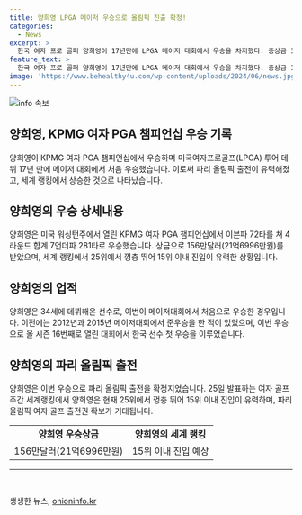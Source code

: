 ```yaml
---
title: 양희영 LPGA 메이저 우승으로 올림픽 진출 확정!
categories:
  - News
excerpt: >
  한국 여자 프로 골퍼 양희영이 17년만에 LPGA 메이저 대회에서 우승을 차지했다. 총상금 1040만 달러인 KPMG 여자 PGA 챔피언십에서 우승하여 상금 랭킹 3위로 올랐다. 양희영은 34세에 메이저 대회 정상에 올랐으며, 이를 통해 한국 선수들 사이에서 2년만에 LPGA 투어 메이저 우승을 이루었다. 이로써 양희영은 파리 올림픽 출전권을 확보할 것으로 전망되며, 세계 랭킹에서도 상승할 것으로 예상된다.
feature_text: >
  한국 여자 프로 골퍼 양희영이 17년만에 LPGA 메이저 대회에서 우승을 차지했다. 총상금 1040만 달러인 KPMG 여자 PGA 챔피언십에서 우승하여 상금 랭킹 3위로 올랐다. 양희영은 34세에 메이저 대회 정상에 올랐으며, 이를 통해 한국 선수들 사이에서 2년만에 LPGA 투어 메이저 우승을 이루었다. 이로써 양희영은 파리 올림픽 출전권을 확보할 것으로 전망되며, 세계 랭킹에서도 상승할 것으로 예상된다.
image: 'https://www.behealthy4u.com/wp-content/uploads/2024/06/news.jpg'
---
```


<p><img src="https://www.behealthy4u.com/wp-content/uploads/2024/06/news.jpg" alt="info 속보" /></p>

<h2 data-ke-size="size26">양희영, KPMG 여자 PGA 챔피언십 우승 기록</h2>

<p data-ke-size="size16">양희영이 KPMG 여자 PGA 챔피언십에서 우승하며 미국여자프로골프(LPGA) 투어 데뷔 17년 만에 메이저 대회에서 처음 우승했습니다. 이로써 파리 올림픽 출전이 유력해졌고, 세계 랭킹에서 상승한 것으로 나타났습니다.</p>

<h2 data-ke-size="size26">양희영의 우승 상세내용</h2>

<p data-ke-size="size16">양희영은 미국 워싱턴주에서 열린 KPMG 여자 PGA 챔피언십에서 이븐파 72타를 쳐 4라운드 합계 7언더파 281타로 우승했습니다. 상금으로 156만달러(21억6996만원)를 받았으며, 세계 랭킹에서 25위에서 껑충 뛰어 15위 이내 진입이 유력한 상황입니다.</p>

<h2 data-ke-size="size26">양희영의 업적</h2>

<p data-ke-size="size16">양희영은 34세에 데뷔해온 선수로, 이번이 메이저대회에서 처음으로 우승한 경우입니다. 이전에는 2012년과 2015년 메이저대회에서 준우승을 한 적이 있었으며, 이번 우승으로 올 시즌 16번째로 열린 대회에서 한국 선수 첫 우승을 이루었습니다.</p>

<h2 data-ke-size="size26">양희영의 파리 올림픽 출전</h2>

<p data-ke-size="size16">양희영은 이번 우승으로 파리 올림픽 출전을 확정지었습니다. 25일 발표하는 여자 골프 주간 세계랭킹에서 양희영은 현재 25위에서 껑충 뛰어 15위 이내 진입이 유력하며, 파리 올림픽 여자 골프 출전권 확보가 기대됩니다.</p>

<table>
  <tr>
    <td style="text-align: center; height: 17px;"><b>양희영 우승상금</b></td>
    <td style="text-align: center; height: 17px;"><b>양희영의 세계 랭킹</b></td>
  </tr>
  <tr>
    <td style="text-align: center; height: 17px;">156만달러(21억6996만원)</td>
    <td style="text-align: center; height: 17px;">15위 이내 진입 예상</td>
  </tr>
</table>

<hr data-ke-size="size16">

<p data-ke-size="size16">&nbsp;</p>
생생한 뉴스, <a href="https://onioninfo.kr" rel="dofollow">onioninfo.kr</a>


